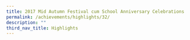 ```yaml
---
title: 2017 Mid Autumn Festival cum School Anniversary Celebrations
permalink: /achievements/highlights/32/
description: ""
third_nav_title: Highlights
---
```

